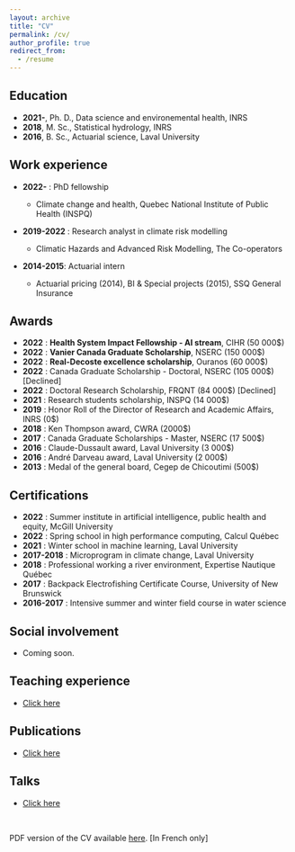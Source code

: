 ```yaml
---
layout: archive
title: "CV"
permalink: /cv/
author_profile: true
redirect_from:
  - /resume
---
```


Education
---------------
* **2021-**, Ph. D., Data science and environemental health, INRS
* **2018**, M. Sc., Statistical hydrology, INRS
* **2016**, B. Sc., Actuarial science, Laval University

Work experience
---------------

* **2022-** : PhD fellowship
  * Climate change and health, Quebec National Institute of Public Health (INSPQ)

* **2019-2022** : Research analyst in climate risk modelling
  * Climatic Hazards and Advanced Risk Modelling, The Co-operators

* **2014-2015**: Actuarial intern
  * Actuarial pricing (2014), BI & Special projects (2015), SSQ General Insurance
  
Awards
---------------

* **2022** : **Health System Impact Fellowship - AI stream**, CIHR (50 000$)
* **2022** : **Vanier Canada Graduate Scholarship**, NSERC (150 000$)
* **2022** : **Real-Decoste excellence scholarship**, Ouranos (60 000$)
* **2022** : Canada Graduate Scholarship - Doctoral, NSERC (105 000$) [Declined]
* **2022** : Doctoral Research Scholarship, FRQNT (84 000$) [Declined]
* **2021** : Research students scholarship, INSPQ (14 000$)
* **2019** : Honor Roll of the Director of Research and Academic Affairs, INRS (0$)
* **2018** : Ken Thompson award, CWRA (2000$)
* **2017** : Canada Graduate Scholarships - Master, NSERC (17 500$)
* **2016** : Claude-Dussault award, Laval University (3 000$)
* **2016** : André Darveau award, Laval University (2 000$)
* **2013** : Medal of the general board, Cegep de Chicoutimi (500$)

Certifications
-------------------

* **2022** : Summer institute in artificial intelligence, public health and equity, McGill University
* **2022** : Spring school in high performance computing, Calcul Québec
* **2021** : Winter school in machine learning, Laval University
* **2017-2018** : Microprogram in climate change, Laval University
* **2018** : Professional working a river environment, Expertise Nautique Québec
* **2017** : Backpack Electrofishing Certificate Course, University of New Brunswick
* **2016-2017** : Intensive summer and winter field course in water science

Social involvement
-------------------

* Coming soon.

Teaching experience
---------------

* [Click here](https://jeremieboudreault.github.io/teaching/)

Publications
---------------

* [Click here](https://jeremieboudreault.github.io/research/)

Talks
---------------

* [Click here](https://jeremieboudreault.github.io/talks/)


<br />

PDF version of the CV available [here](../files/cv_jeremie_boudreault_2022_08.pdf). [In French only]